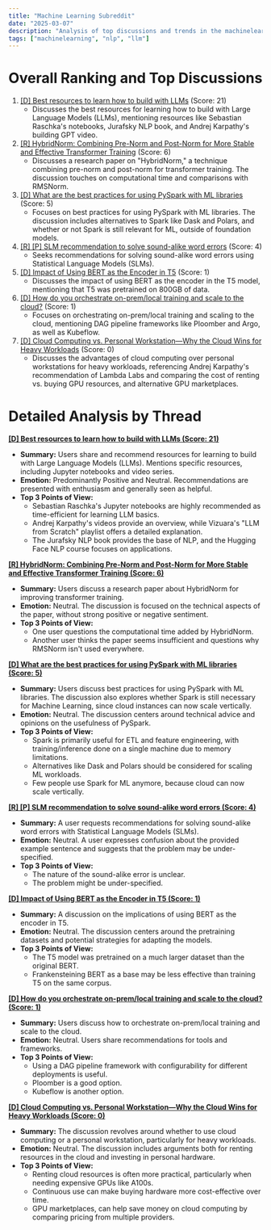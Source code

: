 ```yaml
---
title: "Machine Learning Subreddit"
date: "2025-03-07"
description: "Analysis of top discussions and trends in the machinelearning subreddit"
tags: ["machinelearning", "nlp", "llm"]
---
```


# Overall Ranking and Top Discussions
1.  [[D] Best resources to learn how to build with LLMs](https://www.reddit.com/r/MachineLearning/comments/1j5jlae/d_best_resources_to_learn_how_to_build_with_llms/) (Score: 21)
    * Discusses the best resources for learning how to build with Large Language Models (LLMs), mentioning resources like Sebastian Raschka's notebooks, Jurafsky NLP book, and Andrej Karpathy's building GPT video.
2.  [[R] HybridNorm: Combining Pre-Norm and Post-Norm for More Stable and Effective Transformer Training](https://www.reddit.com/r/MachineLearning/comments/1j5l9mk/r_hybridnorm_combining_prenorm_and_postnorm_for/) (Score: 6)
    *  Discusses a research paper on "HybridNorm," a technique combining pre-norm and post-norm for transformer training. The discussion touches on computational time and comparisons with RMSNorm.
3.  [[D] What are the best practices for using PySpark with ML libraries](https://www.reddit.com/r/MachineLearning/comments/1j5y3d2/d_what_are_the_best_practices_for_using_pyspark/) (Score: 5)
    * Focuses on best practices for using PySpark with ML libraries. The discussion includes alternatives to Spark like Dask and Polars, and whether or not Spark is still relevant for ML, outside of foundation models.
4.  [[R] [P] SLM recommendation to solve sound-alike word errors](https://www.reddit.com/r/MachineLearning/comments/1j57nyy/r_p_slm_recommendation_to_solve_soundalike_word/) (Score: 4)
    *  Seeks recommendations for solving sound-alike word errors using Statistical Language Models (SLMs).
5.  [[D] Impact of Using BERT as the Encoder in T5](https://www.reddit.com/r/MachineLearning/comments/1j5gtie/d_impact_of_using_bert_as_the_encoder_in_t5/) (Score: 1)
    * Discusses the impact of using BERT as the encoder in the T5 model, mentioning that T5 was pretrained on 800GB of data.
6.  [[D] How do you orchestrate on-prem/local training and scale to the cloud?](https://www.reddit.com/r/MachineLearning/comments/1j5lkw9/d_how_do_you_orchestrate_onpremlocal_training_and/) (Score: 1)
    *  Focuses on orchestrating on-prem/local training and scaling to the cloud, mentioning DAG pipeline frameworks like Ploomber and Argo, as well as Kubeflow.
7.  [[D] Cloud Computing vs. Personal Workstation—Why the Cloud Wins for Heavy Workloads](https://www.reddit.com/r/MachineLearning/comments/1j5ph94/d_cloud_computing_vs_personal_workstationwhy_the/) (Score: 0)
    *  Discusses the advantages of cloud computing over personal workstations for heavy workloads, referencing Andrej Karpathy's recommendation of Lambda Labs and comparing the cost of renting vs. buying GPU resources, and alternative GPU marketplaces.

# Detailed Analysis by Thread
**[[D] Best resources to learn how to build with LLMs (Score: 21)](https://www.reddit.com/r/MachineLearning/comments/1j5jlae/d_best_resources_to_learn_how_to_build_with_llms/)**
*  **Summary:** Users share and recommend resources for learning to build with Large Language Models (LLMs). Mentions specific resources, including Jupyter notebooks and video series.
*  **Emotion:** Predominantly Positive and Neutral. Recommendations are presented with enthusiasm and generally seen as helpful.
*  **Top 3 Points of View:**
    *   Sebastian Raschka's Jupyter notebooks are highly recommended as time-efficient for learning LLM basics.
    *   Andrej Karpathy's videos provide an overview, while Vizuara's "LLM from Scratch" playlist offers a detailed explanation.
    *   The Jurafsky NLP book provides the base of NLP, and the Hugging Face NLP course focuses on applications.

**[[R] HybridNorm: Combining Pre-Norm and Post-Norm for More Stable and Effective Transformer Training (Score: 6)](https://www.reddit.com/r/MachineLearning/comments/1j5l9mk/r_hybridnorm_combining_prenorm_and_postnorm_for/)**
*  **Summary:** Users discuss a research paper about HybridNorm for improving transformer training.
*  **Emotion:** Neutral. The discussion is focused on the technical aspects of the paper, without strong positive or negative sentiment.
*  **Top 3 Points of View:**
    *   One user questions the computational time added by HybridNorm.
    *   Another user thinks the paper seems insufficient and questions why RMSNorm isn't used everywhere.

**[[D] What are the best practices for using PySpark with ML libraries (Score: 5)](https://www.reddit.com/r/MachineLearning/comments/1j5y3d2/d_what_are_the_best_practices_for_using_pyspark/)**
*  **Summary:** Users discuss best practices for using PySpark with ML libraries. The discussion also explores whether Spark is still necessary for Machine Learning, since cloud instances can now scale vertically.
*  **Emotion:** Neutral. The discussion centers around technical advice and opinions on the usefulness of PySpark.
*  **Top 3 Points of View:**
    *   Spark is primarily useful for ETL and feature engineering, with training/inference done on a single machine due to memory limitations.
    *   Alternatives like Dask and Polars should be considered for scaling ML workloads.
    *   Few people use Spark for ML anymore, because cloud can now scale vertically.

**[[R] [P] SLM recommendation to solve sound-alike word errors (Score: 4)](https://www.reddit.com/r/MachineLearning/comments/1j57nyy/r_p_slm_recommendation_to_solve_soundalike_word/)**
*  **Summary:** A user requests recommendations for solving sound-alike word errors with Statistical Language Models (SLMs).
*  **Emotion:** Neutral. A user expresses confusion about the provided example sentence and suggests that the problem may be under-specified.
*  **Top 3 Points of View:**
    *   The nature of the sound-alike error is unclear.
    *   The problem might be under-specified.

**[[D] Impact of Using BERT as the Encoder in T5 (Score: 1)](https://www.reddit.com/r/MachineLearning/comments/1j5gtie/d_impact_of_using_bert_as_the_encoder_in_t5/)**
*  **Summary:** A discussion on the implications of using BERT as the encoder in T5.
*  **Emotion:** Neutral. The discussion centers around the pretraining datasets and potential strategies for adapting the models.
*  **Top 3 Points of View:**
    *   The T5 model was pretrained on a much larger dataset than the original BERT.
    *   Frankensteining BERT as a base may be less effective than training T5 on the same corpus.

**[[D] How do you orchestrate on-prem/local training and scale to the cloud? (Score: 1)](https://www.reddit.com/r/MachineLearning/comments/1j5lkw9/d_how_do_you_orchestrate_onpremlocal_training_and/)**
*  **Summary:** Users discuss how to orchestrate on-prem/local training and scale to the cloud.
*  **Emotion:** Neutral. Users share recommendations for tools and frameworks.
*  **Top 3 Points of View:**
    *   Using a DAG pipeline framework with configurability for different deployments is useful.
    *   Ploomber is a good option.
    *   Kubeflow is another option.

**[[D] Cloud Computing vs. Personal Workstation—Why the Cloud Wins for Heavy Workloads (Score: 0)](https://www.reddit.com/r/MachineLearning/comments/1j5ph94/d_cloud_computing_vs_personal_workstationwhy_the/)**
*  **Summary:** The discussion revolves around whether to use cloud computing or a personal workstation, particularly for heavy workloads.
*  **Emotion:** Neutral. The discussion includes arguments both for renting resources in the cloud and investing in personal hardware.
*  **Top 3 Points of View:**
    *   Renting cloud resources is often more practical, particularly when needing expensive GPUs like A100s.
    *   Continuous use can make buying hardware more cost-effective over time.
    *   GPU marketplaces, can help save money on cloud computing by comparing pricing from multiple providers.

